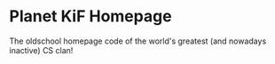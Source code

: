 # Planet KiF Homepage

The oldschool homepage code of the world's greatest (and nowadays inactive) CS clan!

